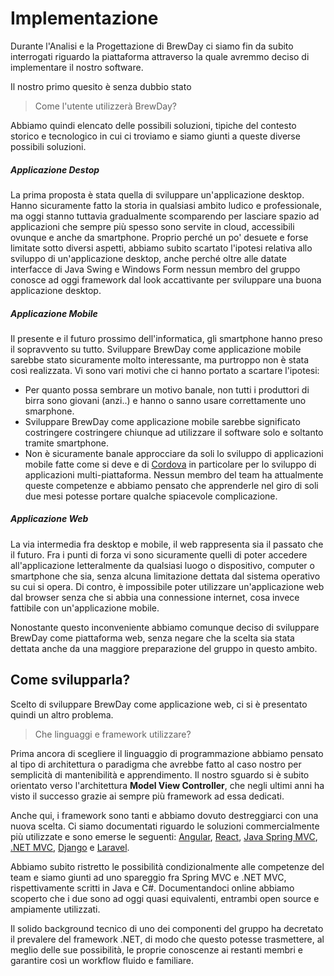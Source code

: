 # Implementazione

Durante l'Analisi e la Progettazione di BrewDay ci siamo fin da subito interrogati riguardo la piattaforma attraverso la quale avremmo deciso di implementare il nostro software.

Il nostro primo quesito è senza dubbio stato
> Come l'utente utilizzerà BrewDay?

Abbiamo quindi elencato delle possibili soluzioni, tipiche del contesto storico e tecnologico in cui ci troviamo e siamo giunti a queste diverse possibili soluzioni.

##### Applicazione Destop

La prima proposta è stata quella di sviluppare un'applicazione desktop. Hanno sicuramente fatto la storia in qualsiasi ambito ludico e professionale, ma oggi stanno tuttavia gradualmente scomparendo per lasciare spazio ad applicazioni che sempre più spesso sono servite in cloud, accessibili ovunque e anche da smartphone.
Proprio perché un po' desuete e forse limitate sotto diversi aspetti, abbiamo subito scartato l'ipotesi relativa allo sviluppo di un'applicazione desktop, anche perché oltre alle datate interfacce di Java Swing e Windows Form nessun membro del gruppo conosce ad oggi framework dal look accattivante per sviluppare una buona applicazione desktop.

##### Applicazione Mobile

Il presente e il futuro prossimo dell'informatica, gli smartphone hanno preso il sopravvento su tutto. Sviluppare BrewDay come applicazione mobile sarebbe stato sicuramente molto interessante, ma purtroppo non è stata così realizzata. Vi sono vari motivi che ci hanno portato a scartare l'ipotesi:
* Per quanto possa sembrare un motivo banale, non tutti i produttori di birra sono giovani (anzi..) e hanno o sanno usare correttamente uno smarphone.
* Sviluppare BrewDay come applicazione mobile sarebbe significato costringere costringere chiunque ad utilizzare il software solo e soltanto tramite smartphone.
* Non è sicuramente banale approcciare da soli lo sviluppo di applicazioni mobile fatte come si deve e di [Cordova](https://cordova.apache.org/) in particolare per lo sviluppo di applicazioni multi-piattaforma. Nessun membro del team ha attualmente queste competenze e abbiamo pensato che apprenderle nel giro di soli due mesi potesse portare qualche spiacevole complicazione.

##### Applicazione Web

La via intermedia fra desktop e mobile, il web rappresenta sia il passato che il futuro. Fra i punti di forza vi sono sicuramente quelli di poter accedere all'applicazione letteralmente da qualsiasi luogo o dispositivo, computer o smartphone che sia, senza alcuna limitazione dettata dal sistema operativo su cui si opera.
Di contro, è impossibile poter utilizzare un'applicazione web dal browser senza che si abbia una connessione internet, cosa invece fattibile con un'applicazione mobile.

Nonostante questo inconveniente abbiamo comunque deciso di sviluppare BrewDay come piattaforma web, senza negare che la scelta sia stata dettata anche da una maggiore preparazione del gruppo in questo ambito.


## Come svilupparla?

Scelto di sviluppare BrewDay come applicazione web, ci si è presentato quindi un altro problema.

> Che linguaggi e framework utilizzare?

Prima ancora di scegliere il linguaggio di programmazione abbiamo pensato al tipo di architettura o paradigma che avrebbe fatto al caso nostro per semplicità di mantenibilità e apprendimento. Il nostro sguardo si è subito orientato verso l'architettura **Model View Controller**, che negli ultimi anni ha visto il successo grazie ai sempre più framework ad essa dedicati.

Anche qui, i framework sono tanti e abbiamo dovuto destreggiarci con una nuova scelta. Ci siamo documentati riguardo le soluzioni commercialmente più utilizzate e sono emerse le seguenti: [Angular](https://angular.io/), [React](https://reactjs.org/), [Java Spring MVC](https://spring.io/), [.NET MVC](https://www.asp.net/mvc), [Django](https://www.djangoproject.com/) e [Laravel](https://laravel.com/).

Abbiamo subito ristretto le possibilità condizionalmente alle competenze del team e siamo giunti ad uno spareggio fra Spring MVC e .NET MVC, rispettivamente scritti in Java e C#.
Documentandoci online abbiamo scoperto che i due sono ad oggi quasi equivalenti, entrambi open source e ampiamente utilizzati.

Il solido background tecnico di uno dei componenti del gruppo ha decretato il prevalere del framework .NET, di modo che questo potesse trasmettere, al meglio delle sue possibilità, le proprie conoscenze ai restanti membri e garantire così un workflow fluido e familiare.


